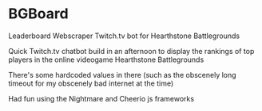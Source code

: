 # BGBoard
Leaderboard Webscraper Twitch.tv bot for Hearthstone Battlegrounds

Quick Twitch.tv chatbot build in an afternoon to display the rankings of top players in the online videogame Hearthstone Battlegrounds

There's some hardcoded values in there (such as the obscenely long timeout for my obscenely bad internet at the time)

Had fun using the Nightmare and Cheerio js frameworks
